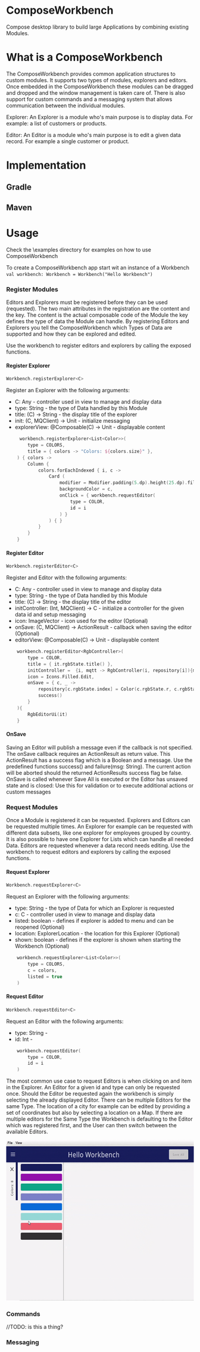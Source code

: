 # ComposeWorkbench
Compose desktop library to build large Applications by combining existing Modules.
# What is a ComposeWorkbench
The ComposeWorkbench provides common application structures to custom modules. It supports two types of modules, explorers and editors. Once embedded in the ComposeWorkbench these modules can be dragged and dropped and the window management is taken care of. There is also support for custom commands and a messaging system that allows communication between the individual modules.

Explorer: An Explorer is a module who's main purpose is to display data. For example: a list of customers or products.

Editor: An Editor is a module who's main purpose is to edit a given data record. For example a single customer or product.

# Implementation
## Gradle
## Maven
# Usage
Check the \examples directory for examples on how to use ComposeWorkbench

To create a ComposeWorkbench app start wit an instance of a Workbench
``
val workbench: Workbench = Workbench("Hello Workbench")
``

### Register Modules
Editors and Explorers must be registered before they can be used (requested). The two main attributes in the registration are the content and the key. The content is the actual composable code of the Module the key defines the type of data the Module can handle. By registering Editors and Explorers you tell the ComposeWorkbench which Types of Data are supported and how they can be explored and edited.

Use the workbench to register editors and explorers by calling the exposed functions.

#### Register Explorer
```kotlin
Workbench.registerExplorer<C>
```
Register an Explorer with the following arguments:
- C: Any - controller used in view to manage and display data
- type: String - the type of Data handled by this Module 
- title: (C) -> String - the display title of the explorer
- init: (C, MQClient) -> Unit - initialize messaging
- explorerView: @Composable(C) -> Unit - displayable content
```kotlin
     workbench.registerExplorer<List<Color>>(
        type = COLORS,
        title = { colors -> "Colors: ${colors.size}" },
    ) { colors ->
        Column {
            colors.forEachIndexed { i, c ->
                Card (
                    modifier = Modifier.padding(5.dp).height(25.dp).fillMaxWidth(),
                    backgroundColor = c,
                    onClick = { workbench.requestEditor(
                        type = COLOR,
                        id = i
                    ) }
                ) { }
            }
        }
    }
```
#### Register Editor
```kotlin
Workbench.registerEditor<C>
```
Register and Editor with the following arguments:
- C: Any - controller used in view to manage and display data
- type: String - the type of Data handled by this Module
- title: (C) -> String - the display title of the editor
- initController: (Int, MQClient) -> C - initialize a controller for the given data id and setup messaging
- icon: ImageVector - icon used for the editor (Optional)
- onSave: (C, MQClient) -> ActionResult - callback when saving the editor (Optional)
- editorView: @Composable(C) -> Unit - displayable content
```kotlin
    workbench.registerEditor<RgbController>(
        type = COLOR,
        title = { it.rgbState.title() },
        initController =  {i, mqtt -> RgbController(i, repository[i]){mqtt.publishUnsaved(COLOR, i)} },
        icon = Icons.Filled.Edit,
        onSave = { c, _ ->
            repository[c.rgbState.index] = Color(c.rgbState.r, c.rgbState.g, c.rgbState.b, 1f)
            success()
        }
    ){
        RgbEditorUi(it)
    }
```

#### OnSave
Saving an Editor will publish a message even if the callback is not specified. The onSave callback requires an ActionResult as return value. This ActionResult has a success flag which is a Boolean and a message. Use the predefined functions success() and failure(msg: String). The current action will be aborted should the returned ActionResults success flag be false. OnSave is called whenever Save All is executed or the Editor has unsaved state and is closed: Use this for validation or to execute additional actions or custom messages

### Request Modules
Once a Module is registered it can be requested. Explorers and Editors can be requested multiple times. An Explorer for example can be requested with different data subsets, like one explorer for employees grouped by country. It is also possible to have one Explorer for Lists which can handle all needed Data. Editors are requested whenever a data record needs editing.
Use the workbench to request editors and explorers by calling the exposed functions.

#### Request Explorer
```kotlin
Workbench.requestExplorer<C>
```
Request an Explorer with the following arguments:
- type: String - the type of Data for which an Explorer is requested
- c: C - controller used in view to manage and display data
- listed: boolean - defines if explorer is added to menu and can be reopened (Optional)
- location: ExplorerLocation - the location for this Explorer (Optional)
- shown: boolean - defines if the explorer is shown when starting the Workbench (Optional)
```kotlin
    workbench.requestExplorer<List<Color>>(
        type = COLORS,
        c = colors, 
        listed = true
    )
``` 
#### Request Editor
```kotlin
Workbench.requestEditor<C>
```
Request an Editor with the following arguments:
- type: String -
- id: Int -
```kotlin
    workbench.requestEditor(
        type = COLOR,
        id = i
    )
```

The most common use case to request Editors is when clicking on and item in the Explorer. An Editor for a given id and type can only be requested once. Should the Editor be requested again the workbench is simply selecting the already displayed Editor.
There can be multiple Editors for the same Type. The location of a city for example can be edited by providing a set of coordinates but also by selecting a location on a Map.
If there are multiple editors for the Same Type the Workbench is defaulting to the Editor which was registered first, and the User can then switch between the available Editors.

<img alt="Switch between Editors" src="doku/readme/editor_select.gif" height="431" />

### Commands
//TODO: is this a thing?

### Messaging
